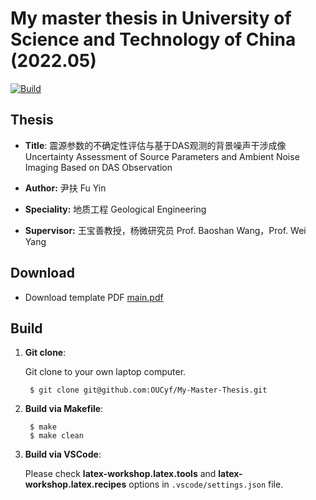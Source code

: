 # My master thesis in University of Science and Technology of China (2022.05)

[![Build](https://github.com/OUCyf/My-Master-Thesis/actions/workflows/build.yml/badge.svg)](https://github.com/OUCyf/My-Master-Thesis/actions/workflows/build.yml)


## Thesis

- **Title**: 震源参数的不确定性评估与基于DAS观测的背景噪声干涉成像
Uncertainty Assessment of Source Parameters and Ambient Noise Imaging Based on DAS Observation

- **Author:** 尹扶 Fu Yin

- **Speciality:** 地质工程 Geological Engineering
  
- **Supervisor:** 王宝善教授，杨微研究员 Prof. Baoshan Wang，Prof. Wei Yang





## Download

- Download template PDF [main.pdf](https://github.com/OUCyf/My-Master-Thesis/raw/gh-pages/main.pdf)







## Build


1. **Git clone**:

   Git clone to your own laptop computer.

		$ git clone git@github.com:OUCyf/My-Master-Thesis.git


2. **Build via Makefile**:

		$ make
		$ make clean


3. **Build via VSCode**:

   Please check **latex-workshop.latex.tools** and **latex-workshop.latex.recipes** options in `.vscode/settings.json` file.
